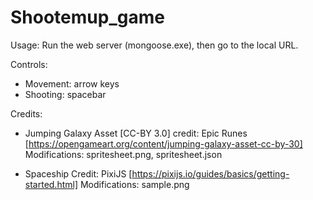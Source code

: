 # Shootemup_game

Usage:
Run the web server (mongoose.exe), then go to the local URL.

Controls:
- Movement: arrow keys
- Shooting: spacebar

Credits:
- Jumping Galaxy Asset [CC-BY 3.0]
	credit: Epic Runes [https://opengameart.org/content/jumping-galaxy-asset-cc-by-30]
	Modifications: spritesheet.png, spritesheet.json 

- Spaceship
	Credit: PixiJS [https://pixijs.io/guides/basics/getting-started.html]
	Modifications: sample.png